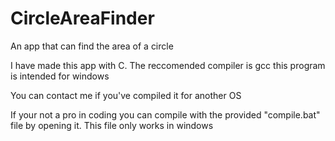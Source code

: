 # CircleAreaFinder
An app that can find the area of a circle

I have made this app with C.
 The reccomended compiler is gcc
 this program is intended for windows
 
 You can contact me if you've compiled it for another OS
 
 If your not a pro in coding you can compile with the provided "compile.bat" file by opening it. This file only works in windows
